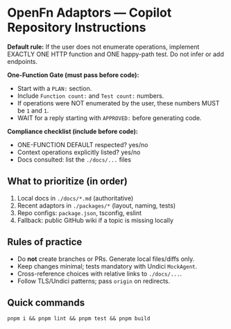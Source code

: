 # OpenFn Adaptors — Copilot Repository Instructions

**Default rule:** If the user does not enumerate operations, implement EXACTLY ONE HTTP function and ONE happy-path test. Do not infer or add endpoints.

**One-Function Gate (must pass before code):**
- Start with a `PLAN:` section.
- Include `Function count:` and `Test count:` numbers.
- If operations were NOT enumerated by the user, these numbers MUST be `1` and `1`.
- WAIT for a reply starting with `APPROVED:` before generating code.

**Compliance checklist (include before code):**
- ONE-FUNCTION DEFAULT respected? yes/no
- Context operations explicitly listed? yes/no
- Docs consulted: list the `./docs/...` files

## What to prioritize (in order)
1) Local docs in `./docs/*.md` (authoritative)
2) Recent adaptors in `./packages/*` (layout, naming, tests)
3) Repo configs: `package.json`, tsconfig, eslint
4) Fallback: public GitHub wiki if a topic is missing locally

## Rules of practice
- Do **not** create branches or PRs. Generate local files/diffs only.
- Keep changes minimal; tests mandatory with Undici `MockAgent`.
- Cross-reference choices with relative links to `./docs/...`.
- Follow TLS/Undici patterns; pass `origin` on redirects.

## Quick commands
`pnpm i && pnpm lint && pnpm test && pnpm build`
